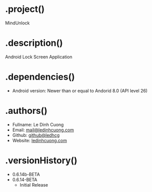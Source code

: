 # .project()
MindUnlock

# .description()
Android Lock Screen Application

# .dependencies()
* Android version: Newer than or equal to Andorid 8.0 (API level 26)

# .authors()
*	Fullname: Le Dinh Cuong
*	Email: mail@ledinhcuong.com
*	Github: [github@ledhcg](https://github.com/ledhcg)
*	Website: [ledinhcuong.com](https://ledinhcuong.com)

# .versionHistory()
* 0.6.14b-BETA
* 0.6.14-BETA
    * Initial Release
